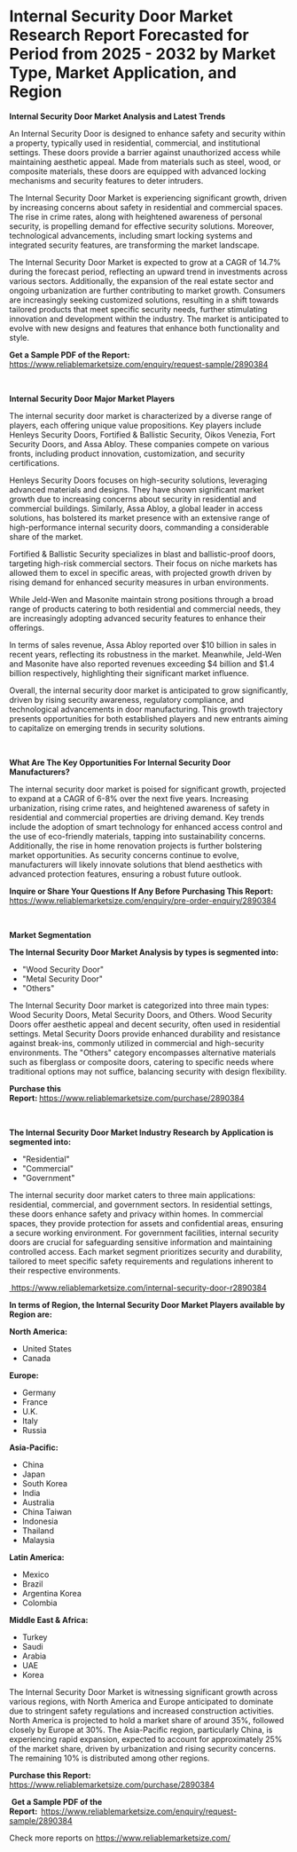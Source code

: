 <p><h1>Internal Security Door Market Research Report Forecasted for Period from 2025 -  2032 by Market Type, Market Application, and Region</h1></p><p><strong>Internal Security Door Market Analysis and Latest Trends</strong></p>
<p><p>An Internal Security Door is designed to enhance safety and security within a property, typically used in residential, commercial, and institutional settings. These doors provide a barrier against unauthorized access while maintaining aesthetic appeal. Made from materials such as steel, wood, or composite materials, these doors are equipped with advanced locking mechanisms and security features to deter intruders.</p><p>The Internal Security Door Market is experiencing significant growth, driven by increasing concerns about safety in residential and commercial spaces. The rise in crime rates, along with heightened awareness of personal security, is propelling demand for effective security solutions. Moreover, technological advancements, including smart locking systems and integrated security features, are transforming the market landscape. </p><p>The Internal Security Door Market is expected to grow at a CAGR of 14.7% during the forecast period, reflecting an upward trend in investments across various sectors. Additionally, the expansion of the real estate sector and ongoing urbanization are further contributing to market growth. Consumers are increasingly seeking customized solutions, resulting in a shift towards tailored products that meet specific security needs, further stimulating innovation and development within the industry. The market is anticipated to evolve with new designs and features that enhance both functionality and style.</p></p>
<p><strong>Get a Sample PDF of the Report:&nbsp;</strong> <a href="https://www.reliablemarketsize.com/enquiry/request-sample/2890384?utm_campaign=2384&utm_medium=2&utm_source=Github&utm_content=ia&utm_term=14032025&utm_id=internal-security-door">https://www.reliablemarketsize.com/enquiry/request-sample/2890384</a></p>
<p>&nbsp;</p>
<p><strong>Internal Security Door Major Market Players</strong></p>
<p><p>The internal security door market is characterized by a diverse range of players, each offering unique value propositions. Key players include Henleys Security Doors, Fortified & Ballistic Security, Oikos Venezia, Fort Security Doors, and Assa Abloy. These companies compete on various fronts, including product innovation, customization, and security certifications.</p><p>Henleys Security Doors focuses on high-security solutions, leveraging advanced materials and designs. They have shown significant market growth due to increasing concerns about security in residential and commercial buildings. Similarly, Assa Abloy, a global leader in access solutions, has bolstered its market presence with an extensive range of high-performance internal security doors, commanding a considerable share of the market.</p><p>Fortified & Ballistic Security specializes in blast and ballistic-proof doors, targeting high-risk commercial sectors. Their focus on niche markets has allowed them to excel in specific areas, with projected growth driven by rising demand for enhanced security measures in urban environments.</p><p>While Jeld-Wen and Masonite maintain strong positions through a broad range of products catering to both residential and commercial needs, they are increasingly adopting advanced security features to enhance their offerings. </p><p>In terms of sales revenue, Assa Abloy reported over $10 billion in sales in recent years, reflecting its robustness in the market. Meanwhile, Jeld-Wen and Masonite have also reported revenues exceeding $4 billion and $1.4 billion respectively, highlighting their significant market influence.</p><p>Overall, the internal security door market is anticipated to grow significantly, driven by rising security awareness, regulatory compliance, and technological advancements in door manufacturing. This growth trajectory presents opportunities for both established players and new entrants aiming to capitalize on emerging trends in security solutions.</p></p>
<p>&nbsp;</p>
<p><strong>What Are The Key Opportunities For Internal Security Door Manufacturers?</strong></p>
<p><p>The internal security door market is poised for significant growth, projected to expand at a CAGR of 6-8% over the next five years. Increasing urbanization, rising crime rates, and heightened awareness of safety in residential and commercial properties are driving demand. Key trends include the adoption of smart technology for enhanced access control and the use of eco-friendly materials, tapping into sustainability concerns. Additionally, the rise in home renovation projects is further bolstering market opportunities. As security concerns continue to evolve, manufacturers will likely innovate solutions that blend aesthetics with advanced protection features, ensuring a robust future outlook.</p></p>
<p><strong>Inquire or Share Your Questions If Any Before Purchasing This Report:</strong> <a href="https://www.reliablemarketsize.com/enquiry/pre-order-enquiry/2890384?utm_campaign=2384&utm_medium=2&utm_source=Github&utm_content=ia&utm_term=14032025&utm_id=internal-security-door">https://www.reliablemarketsize.com/enquiry/pre-order-enquiry/2890384</a></p>
<p>&nbsp;</p>
<p><strong>Market Segmentation</strong></p>
<p><strong>The Internal Security Door Market Analysis by types is segmented into:</strong></p>
<p><ul><li>"Wood Security Door"</li><li>"Metal Security Door"</li><li>"Others"</li></ul></p>
<p><p>The Internal Security Door market is categorized into three main types: Wood Security Doors, Metal Security Doors, and Others. Wood Security Doors offer aesthetic appeal and decent security, often used in residential settings. Metal Security Doors provide enhanced durability and resistance against break-ins, commonly utilized in commercial and high-security environments. The "Others" category encompasses alternative materials such as fiberglass or composite doors, catering to specific needs where traditional options may not suffice, balancing security with design flexibility.</p></p>
<p><strong>Purchase this Report:&nbsp;</strong><a href="https://www.reliablemarketsize.com/purchase/2890384?utm_campaign=2384&utm_medium=2&utm_source=Github&utm_content=ia&utm_term=14032025&utm_id=internal-security-door">https://www.reliablemarketsize.com/purchase/2890384</a></p>
<p>&nbsp;</p>
<p><strong>The Internal Security Door Market Industry Research by Application is segmented into:</strong></p>
<p><ul><li>"Residential"</li><li>"Commercial"</li><li>"Government"</li></ul></p>
<p><p>The internal security door market caters to three main applications: residential, commercial, and government sectors. In residential settings, these doors enhance safety and privacy within homes. In commercial spaces, they provide protection for assets and confidential areas, ensuring a secure working environment. For government facilities, internal security doors are crucial for safeguarding sensitive information and maintaining controlled access. Each market segment prioritizes security and durability, tailored to meet specific safety requirements and regulations inherent to their respective environments.</p></p>
<p><a href="https://www.reliablemarketsize.com/internal-security-door-r2890384?utm_campaign=2384&utm_medium=2&utm_source=Github&utm_content=ia&utm_term=14032025&utm_id=internal-security-door">&nbsp;https://www.reliablemarketsize.com/internal-security-door-r2890384</a></p>
<p><strong>In terms of Region, the Internal Security Door Market Players available by Region are:</strong></p>
<p>
    <p> <strong> North America: </strong>
        <ul>
            <li>United States</li>
            <li>Canada</li>
        </ul>
        </p> 
    <p> <strong> Europe: </strong>
        <ul>
            <li>Germany</li>
            <li>France</li>
            <li>U.K.</li>
            <li>Italy</li>
            <li>Russia</li>
        </ul>
        </p> 
    <p> <strong> Asia-Pacific: </strong>
        <ul>
            <li>China</li>
            <li>Japan</li>
            <li>South Korea</li>
            <li>India</li>
            <li>Australia</li>
            <li>China Taiwan</li>
            <li>Indonesia</li>
            <li>Thailand</li>
            <li>Malaysia</li>
        </ul>
        </p> 
    <p> <strong> Latin America: </strong>
        <ul>
            <li>Mexico</li>
            <li>Brazil</li>
            <li>Argentina Korea</li>
            <li>Colombia</li>
        </ul>
        </p> 
    <p> <strong> Middle East & Africa: </strong>
        <ul>
            <li>Turkey</li>
            <li>Saudi</li>
            <li>Arabia</li>
            <li>UAE</li>
            <li>Korea</li>
        </ul>
    </p>
    </p>
<p><p>The Internal Security Door Market is witnessing significant growth across various regions, with North America and Europe anticipated to dominate due to stringent safety regulations and increased construction activities. North America is projected to hold a market share of around 35%, followed closely by Europe at 30%. The Asia-Pacific region, particularly China, is experiencing rapid expansion, expected to account for approximately 25% of the market share, driven by urbanization and rising security concerns. The remaining 10% is distributed among other regions.</p></p>
<p><strong>Purchase this Report: </strong><a href="https://www.reliablemarketsize.com/purchase/2890384?utm_campaign=2384&utm_medium=2&utm_source=Github&utm_content=ia&utm_term=14032025&utm_id=internal-security-door">https://www.reliablemarketsize.com/purchase/2890384</a></p>
<p>&nbsp;<strong>Get a Sample PDF of the Report:&nbsp;&nbsp;</strong><a href="https://www.reliablemarketsize.com/enquiry/request-sample/2890384?utm_campaign=2384&utm_medium=2&utm_source=Github&utm_content=ia&utm_term=14032025&utm_id=internal-security-door">https://www.reliablemarketsize.com/enquiry/request-sample/2890384</a></p>
<p><strong></strong></p>
<p>Check more reports on <a href="https://www.reliablemarketsize.com/?utm_campaign=2384&utm_medium=2&utm_source=Github&utm_content=ia&utm_term=14032025&utm_id=internal-security-door">https://www.reliablemarketsize.com/</a></p>